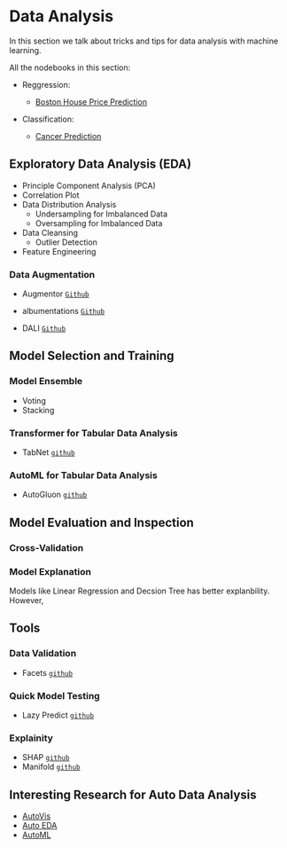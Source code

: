 # Data Analysis 

In this section we talk about tricks and tips for data analysis with machine learning. 


All the nodebooks in this section:

* Reggression:

  * [Boston House Price Prediction]()

* Classification:

  * [Cancer Prediction]()

## Exploratory Data Analysis (EDA)

* Principle Component Analysis (PCA)
* Correlation Plot
* Data Distribution Analysis
   * Undersampling for Imbalanced Data
   * Oversampling for Imbalanced Data 
* Data Cleansing
   * Outlier Detection 
* Feature Engineering

### Data Augmentation

- Augmentor [`Github`](https://github.com/mdbloice/Augmentor?utm_source=mybridge&utm_medium=blog&utm_campaign=read_more)

- albumentations [`Github`](https://github.com/albumentations-team/albumentations)

- DALI [`Github`](https://github.com/NVIDIA/DALI)



## Model Selection and Training

### Model Ensemble

* Voting 
* Stacking


### Transformer for Tabular Data Analysis

* TabNet [`github`](https://github.com/google-research/google-research/tree/master/tabnet)

### AutoML for Tabular Data Analysis

* AutoGluon [`github`](https://github.com/awslabs/autogluon)



## Model Evaluation and Inspection



### Cross-Validation

### Model Explanation

Models like Linear Regression and Decsion Tree has better explanbility. However, 




## Tools

### Data Validation

* Facets [`github`](https://github.com/PAIR-code/facets)

### Quick Model Testing

* Lazy Predict [`github`](https://github.com/shankarpandala/lazypredict)

### Explainity

* SHAP [`github`](https://github.com/slundberg/shap)
* Manifold [`github`](https://github.com/uber/manifold)


## Interesting Research for Auto Data Analysis

* [AutoVis]()
* [Auto EDA]()
* [AutoML]()


